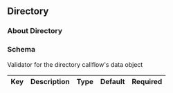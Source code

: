 ## Directory

### About Directory

### Schema

Validator for the directory callflow's data object

Key | Description | Type | Default | Required
--- | ----------- | ---- | ------- | --------
